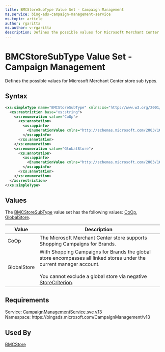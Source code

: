 ```yaml
---
title: BMCStoreSubType Value Set - Campaign Management
ms.service: bing-ads-campaign-management-service
ms.topic: article
author: rgaritta
ms.author: v-rgaritta
description: Defines the possible values for Microsoft Merchant Center store sub types.
---
```

# BMCStoreSubType Value Set - Campaign Management
Defines the possible values for Microsoft Merchant Center store sub types.

## Syntax
```xml
<xs:simpleType name="BMCStoreSubType" xmlns:xs="http://www.w3.org/2001/XMLSchema">
  <xs:restriction base="xs:string">
    <xs:enumeration value="CoOp">
      <xs:annotation>
        <xs:appinfo>
          <EnumerationValue xmlns="http://schemas.microsoft.com/2003/10/Serialization/">1</EnumerationValue>
        </xs:appinfo>
      </xs:annotation>
    </xs:enumeration>
    <xs:enumeration value="GlobalStore">
      <xs:annotation>
        <xs:appinfo>
          <EnumerationValue xmlns="http://schemas.microsoft.com/2003/10/Serialization/">2</EnumerationValue>
        </xs:appinfo>
      </xs:annotation>
    </xs:enumeration>
  </xs:restriction>
</xs:simpleType>
```

## <a name="values"></a>Values

The [BMCStoreSubType](bmcstoresubtype.md) value set has the following values: [CoOp](#coop), [GlobalStore](#globalstore).

|Value|Description|
|-----------|---------------|
|<a name="coop"></a>CoOp|The Microsoft Merchant Center store supports Shopping Campaigns for Brands.|
|<a name="globalstore"></a>GlobalStore|With Shopping Campaigns for Brands the global store encompasses all linked stores under the current manager account.<br/><br/>You cannot exclude a global store via negative [StoreCriterion](storecriterion.md).|

## Requirements
Service: [CampaignManagementService.svc v13](https://campaign.api.bingads.microsoft.com/Api/Advertiser/CampaignManagement/v13/CampaignManagementService.svc)  
Namespace: https\://bingads.microsoft.com/CampaignManagement/v13  

## Used By
[BMCStore](bmcstore.md)  
